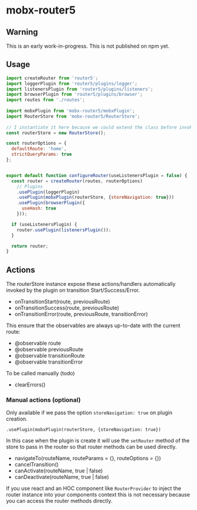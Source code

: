 
# mobx-router5

## Warning
This is an early work-in-progress.
This is not published on npm yet.

## Usage

```javascript 
import createRouter from 'router5';
import loggerPlugin from 'router5/plugins/logger';
import listenersPlugin from 'router5/plugins/listeners';
import browserPlugin from 'router5/plugins/browser';
import routes from './routes';
  
import mobxPlugin from 'mobx-router5/mobxPlugin';
import RouterStore from 'mobx-router5/RouterStore';
  
// I instantiate it here because we could extend the class before invoking new
const routerStore = new RouterStore();

const routerOptions = {
  defaultRoute: 'home',
  strictQueryParams: true
};


export default function configureRouter(useListenersPlugin = false) {
  const router = createRouter(routes, routerOptions)
    // Plugins
    .usePlugin(loggerPlugin)
    .usePlugin(mobxPlugin(routerStore, {storeNavigation: true}))
    .usePlugin(browserPlugin({
      useHash: true
    }));

  if (useListenersPlugin) {
    router.usePlugin(listenersPlugin());
  }

  return router;
}
```

## Actions
The routerStore instance expose these actions/handlers automatically invoked by the plugin on transition Start/Success/Error.

- onTransitionStart(route, previousRoute)
- onTransitionSuccess(route, previousRoute)
- onTransitionError(route, previousRoute, transitionError)

This ensure that the observables are always up-to-date with the current route:

- @observable route 
- @observable previousRoute
- @observable transitionRoute
- @observable transitionError

To be called manually (todo)
- clearErrors()

### Manual actions (optional)
Only available if we pass the option `storeNavigation: true` on plugin creation.

```
.usePlugin(mobxPlugin(routerStore, {storeNavigation: true})
```

In this case when the plugin is create it will use the `setRouter` method of the store to pass in the router so that router methods can be used directly.  

- navigateTo(routeName, routeParams = {}, routeOptions = {})
- cancelTransition()
- canActivate(routeName, true | false)
- canDeactivate(routeName, true | false)

If you use react and an HOC component like `RouterProvider` to inject the router instance into your components context this is not necessary because you can access the router methods directly.
